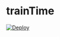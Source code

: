 # trainTime

[![Deploy](https://www.herokucdn.com/deploy/button.png)](https://heroku.com/deploy?=https://github.com/uzuyh/train-time)
